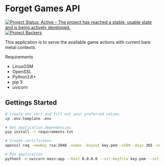 # Forget Games API

[![Project Status: Active – The project has reached a stable, usable state and is being actively developed.](https://www.repostatus.org/badges/latest/active.svg)](https://www.repostatus.org/#active)
[![Project Backers](https://opencollective.com/forget-games/tiers/badge.svg)](https://opencollective.com/forget-games)

This application is to serve the available game actions with current bare metal contexts.

Requirements

* LinuxGSM
* OpenSSL
* Python3.6+
* pip 3
* uvicorn

## Gettings Started

```bash
# Create env vars and fill out your preferred values
cp .env.template .env

# Get application dependencies
pip install -r requirements.txt

# Create certificates
openssl req -newkey rsa:2048 -nodes -keyout key.pem -x509 -days 365 -out certificate.pem

# Run application
python3 -m uvicorn main:app --host 0.0.0.0 --ssl-keyfile key.pem --ssl-certfile certificate.pem --reload
```

